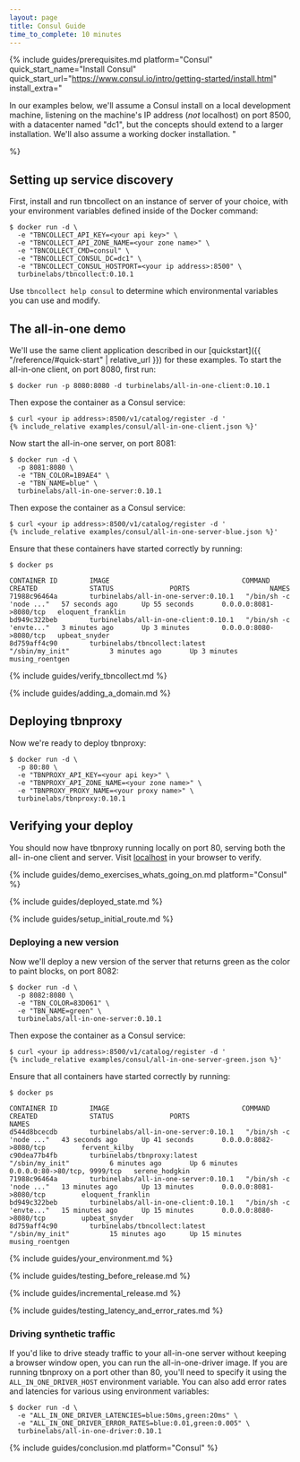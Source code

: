 ```yaml
---
layout: page
title: Consul Guide
time_to_complete: 10 minutes
---
```


[//]: # ( Copyright 2017 Turbine Labs, Inc.                                   )
[//]: # ( you may not use this file except in compliance with the License.    )
[//]: # ( You may obtain a copy of the License at                             )
[//]: # (                                                                     )
[//]: # (     http://www.apache.org/licenses/LICENSE-2.0                      )
[//]: # (                                                                     )
[//]: # ( Unless required by applicable law or agreed to in writing, software )
[//]: # ( distributed under the License is distributed on an "AS IS" BASIS,   )
[//]: # ( WITHOUT WARRANTIES OR CONDITIONS OF ANY KIND, either express or     )
[//]: # ( implied. See the License for the specific language governing        )
[//]: # ( permissions and limitations under the License.                      )

[//]: # (Integrating Houston with Consul)

{%
  include guides/prerequisites.md
  platform="Consul"
  quick_start_name="Install Consul"
  quick_start_url="https://www.consul.io/intro/getting-started/install.html"
  install_extra="

In our examples below, we'll assume a Consul install on a local development
machine, listening on the machine's IP address (_not_ localhost) on port 8500,
with a datacenter named \"dc1\", but the concepts should extend to a larger
installation. We'll also assume a working docker installation. "

%}

## Setting up service discovery

First, install and run tbncollect on an instance of server of your choice,
with your environment variables defined inside of the Docker command:

```console
$ docker run -d \
  -e "TBNCOLLECT_API_KEY=<your api key>" \
  -e "TBNCOLLECT_API_ZONE_NAME=<your zone name>" \
  -e "TBNCOLLECT_CMD=consul" \
  -e "TBNCOLLECT_CONSUL_DC=dc1" \
  -e "TBNCOLLECT_CONSUL_HOSTPORT=<your ip address>:8500" \
  turbinelabs/tbncollect:0.10.1
```

Use `tbncollect help consul` to determine which environmental variables you
can use and modify.

## The all-in-one demo

We'll use the same client application described in our [quickstart]({{
"/reference/#quick-start" | relative_url }}) for these examples. To start the all-in-one client, on port 8080, first run:

```console
$ docker run -p 8080:8080 -d turbinelabs/all-in-one-client:0.10.1
```

Then expose the container as a Consul service:

```console
$ curl <your ip address>:8500/v1/catalog/register -d '
{% include_relative examples/consul/all-in-one-client.json %}'
```

Now start the all-in-one server, on port 8081:

```console
$ docker run -d \
  -p 8081:8080 \
  -e "TBN_COLOR=1B9AE4" \
  -e "TBN_NAME=blue" \
  turbinelabs/all-in-one-server:0.10.1
```

Then expose the container as a Consul service:

```console
$ curl <your ip address>:8500/v1/catalog/register -d '
{% include_relative examples/consul/all-in-one-server-blue.json %}'
```

Ensure that these containers have started correctly by running:

```console
$ docker ps
```

```shell
CONTAINER ID        IMAGE                                 COMMAND                  CREATED             STATUS              PORTS                    NAMES
71988c96464a        turbinelabs/all-in-one-server:0.10.1   "/bin/sh -c 'node ..."   57 seconds ago      Up 55 seconds       0.0.0.0:8081->8080/tcp   eloquent_franklin
bd949c322beb        turbinelabs/all-in-one-client:0.10.1   "/bin/sh -c 'envte..."   3 minutes ago       Up 3 minutes        0.0.0.0:8080->8080/tcp   upbeat_snyder
8d759aff4c90        turbinelabs/tbncollect:latest         "/sbin/my_init"          3 minutes ago       Up 3 minutes                                 musing_roentgen
```

{% include guides/verify_tbncollect.md %}

{% include guides/adding_a_domain.md %}

## Deploying tbnproxy

Now we're ready to deploy tbnproxy:

```console
$ docker run -d \
  -p 80:80 \
  -e "TBNPROXY_API_KEY=<your api key>" \
  -e "TBNPROXY_API_ZONE_NAME=<your zone name>" \
  -e "TBNPROXY_PROXY_NAME=<your proxy name>" \
  turbinelabs/tbnproxy:0.10.1
```

## Verifying your deploy

You should now have tbnproxy running locally on port 80, serving both the all-
in-one client and server. Visit [localhost](http://localhost) in your browser to
verify.

{%
  include guides/demo_exercises_whats_going_on.md
  platform="Consul"
%}

{% include guides/deployed_state.md %}

{% include guides/setup_initial_route.md %}

### Deploying a new version

Now we'll deploy a new version of the server that returns green as the color to
paint blocks, on port 8082:

```console
$ docker run -d \
  -p 8082:8080 \
  -e "TBN_COLOR=83D061" \
  -e "TBN_NAME=green" \
  turbinelabs/all-in-one-server:0.10.1
```

Then expose the container as a Consul service:

```console
$ curl <your ip address>:8500/v1/catalog/register -d '
{% include_relative examples/consul/all-in-one-server-green.json %}'
```

Ensure that all containers have started correctly by running:

```console
$ docker ps
```

```shell
CONTAINER ID        IMAGE                                 COMMAND                  CREATED             STATUS              PORTS                          NAMES
d544d8bcecdb        turbinelabs/all-in-one-server:0.10.1   "/bin/sh -c 'node ..."   43 seconds ago      Up 41 seconds       0.0.0.0:8082->8080/tcp         fervent_kilby
c90dea77b4fb        turbinelabs/tbnproxy:latest           "/sbin/my_init"          6 minutes ago       Up 6 minutes        0.0.0.0:80->80/tcp, 9999/tcp   serene_hodgkin
71988c96464a        turbinelabs/all-in-one-server:0.10.1   "/bin/sh -c 'node ..."   13 minutes ago      Up 13 minutes       0.0.0.0:8081->8080/tcp         eloquent_franklin
bd949c322beb        turbinelabs/all-in-one-client:0.10.1   "/bin/sh -c 'envte..."   15 minutes ago      Up 15 minutes       0.0.0.0:8080->8080/tcp         upbeat_snyder
8d759aff4c90        turbinelabs/tbncollect:latest         "/sbin/my_init"          15 minutes ago      Up 15 minutes                                      musing_roentgen
```

{% include guides/your_environment.md %}

{% include guides/testing_before_release.md %}

{% include guides/incremental_release.md %}

{% include guides/testing_latency_and_error_rates.md %}

### Driving synthetic traffic

If you'd like to drive steady traffic to your all-in-one server without keeping
a browser window open, you can run the all-in-one-driver image. If you are
running tbnproxy on a port other than 80, you'll need to specify it using the
`ALL_IN_ONE_DRIVER_HOST` environment variable. You can also add error rates and
latencies for various using environment variables:

```console
$ docker run -d \
  -e "ALL_IN_ONE_DRIVER_LATENCIES=blue:50ms,green:20ms" \
  -e "ALL_IN_ONE_DRIVER_ERROR_RATES=blue:0.01,green:0.005" \
  turbinelabs/all-in-one-driver:0.10.1
```

{% include guides/conclusion.md
   platform="Consul"
%}
